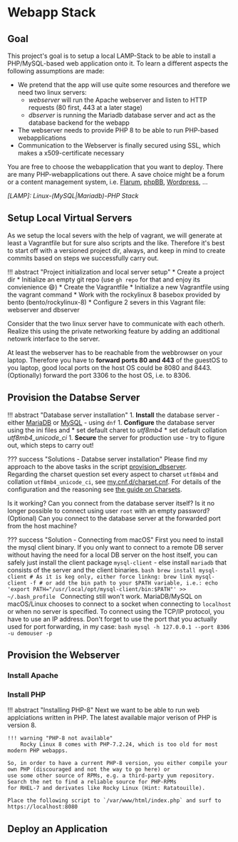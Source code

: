 # Webapp Stack

## Goal

This project's goal is to setup a local LAMP-Stack to be able to install a PHP/MySQL-based
web application onto it. To learn a different aspects the following assumptions are made:

* We pretend that the app will use quite some resources and therefore we need two linux servers:
    * *webserver* will run the Apache webserver and listen to HTTP requests (80 first, 443 at a later stage)
    * *dbserver* is running the Mariadb database server and act as the database backend for the webapp
* The webserver needs to provide PHP 8 to be able to run PHP-based webapplications
* Communication to the Webserver is finally secured using SSL, which makes a x509-certificate necessary

You are free to choose the webapplication that you want to deploy. There are many PHP-webapplications out
there. A save choice might be a forum or a content management system, i.e. [Flarum], [phpBB], [Wordpress], ...

*[LAMP]: Linux-(MySQL|Mariadb)-PHP Stack*

[Flarum]: https://flarum.org/
[phpBB]: https://www.phpbb.com/
[Wordpress]: https://de.wordpress.org/

## Setup Local Virtual Servers

As we setup the local severs with the help of vagrant, we will generate at least a Vagrantfile but for
sure also scripts and the like. Therefore it's best to start off with a versioned project dir, always,
and keep in mind to create commits based on steps we successfully carry out.

!!! abstract "Project initialization and local server setup"
    * Create a project dir
    * Initialize an empty git repo (use `gh repo` for that and enjoy its convienience :smile:)
    * Create the Vagrantfile
      * Initialize a new Vagrantfile using the vagrant command
      * Work with the rockylinux 8 basebox provided by bento (bento/rockylinux-8)
      * Configure 2 severs in this Vagrant file: webserver and dbserver

Consider that the two linux server have to communicate with each otherh. Realize this using the private
networking feature by adding an additional netowrk interface to the server.

At least the webserver has to be reachable from the webbrowser on your laptop. Therefore you have to **forward ports 80 and 443**
of the guestOS to you laptop, good local ports on the host OS could be 8080 and 8443.  
(Optionally) forward the port 3306 to the host OS, i.e. to 8306.

## Provision the Databse Server

!!! abstract "Database server installation"
    1. **Install** the database server - either [MariaDB] or [MySQL] - using `dnf`
    1. **Configure** the database server using the ini files and
        * set default charet to *utf8mb4*
        * set default collation *utf8mb4_unicode_ci*
    1. **Secure** the server for production use - try to figure out, which steps to carry out!

??? success "Solutions - Databse server installation"
    Please find my approach to the above tasks in the script [provision_dbserver].  
    Regarding the charset question set every aspect to charset `utf8mb4` and collation `utf8mb4_unicode_ci`, see
    [my.cnf.d/charset.cnf]. For details of the configuration and the reasoning see [the guide on Charsets](../guides/misc.md).

Is it working? Can you connect from the database server itself? Is it no longer possible to connect using user `root` with an empty password?  
(Optional) Can you connect to the database server at the forwarded port from the host machine?

??? success "Solution - Connecting from macOS"
    First you need to install the mysql client binary. If you only want to connect to a remote DB server without having the
    need for a local DB server on the host itself, you can safely just install the client package `mysql-client` - else install
    `mariadb` that consists of the server and the client binaries.
    ```bash
    brew install mysql-client
    # As it is keg only, either force linkng:
    brew link mysql-client -f
    # or add the bin path to your $PATH variable, i.e.:
    echo 'export PATH="/usr/local/opt/mysql-client/bin:$PATH"' >> ~/.bash_profile
    ```
    Connecting still won't work. MariaDB/MySQL on macOS/Linux chooses to connect to a socket when connecting to `localhost` or when
    no server is specified. To connect using the TCP/IP protocol, you have to use an IP address. Don't forget to use the
    port that you actually used for port forwarding, in my case:
    ```bash
    mysql -h 127.0.0.1 --port 8306 -u demouser -p
    ```

[MariaDB]: https://mariadb.org/
[MySQL]: https://dev.mysql.com/
[provision_dbserver]: https://github.com/mrolli/webappstack/blob/main/provision_dbserver
[my.cnf.d/charset.cnf]: https://github.com/mrolli/webappstack/blob/main/my.cnf.d/charset.cnf

## Provision the Webserver

### Install Apache

### Install PHP

!!! abstract "Installing PHP-8"
    Next we want to be able to run web applciations written in PHP. The latest available major verison of PHP is version 8.

    !!! warning "PHP-8 not available"
        Rocky Linux 8 comes with PHP-7.2.24, which is too old for most modern PHP webapps.

    So, in order to have a current PHP-8 version, you either compile your own PHP (discouraged and not the way to go here) or
    use some other source of RPMs, e.g. a third-party yum repository. Search the net to find a reliable source for PHP-RPMs
    for RHEL-7 and derivates like Rocky Linux (Hint: Ratatouille).

    Place the following script to `/var/www/html/index.php` and surf to https://localhost:8080

## Deploy an Application
